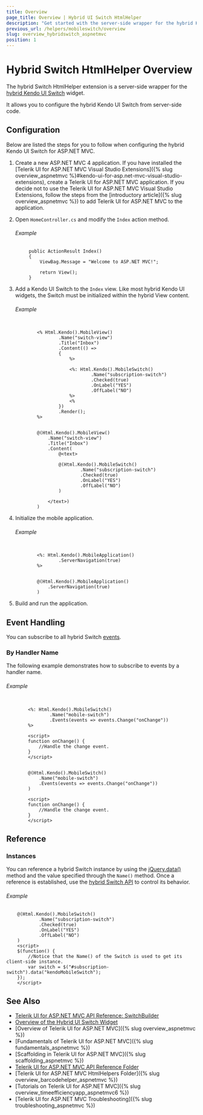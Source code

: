```yaml
---
title: Overview
page_title: Overview | Hybrid UI Switch HtmlHelper
description: "Get started with the server-side wrapper for the hybrid Kendo UI Switch widget for ASP.NET MVC."
previous_url: /helpers/mobileswitch/overview
slug: overview_hybridswitch_aspnetmvc
position: 1
---
```


# Hybrid Switch HtmlHelper Overview

The hybrid Switch HtmlHelper extension is a server-side wrapper for the [hybrid Kendo UI Switch](http://demos.telerik.com/kendo-ui/m/index#switch/mobile) widget.

It allows you to configure the hybrid Kendo UI Switch from server-side code.

## Configuration

Below are listed the steps for you to follow when configuring the hybrid Kendo UI Switch for ASP.NET MVC.

1. Create a new ASP.NET MVC 4 application. If you have installed the [Telerik UI for ASP.NET MVC Visual Studio Extensions]({% slug overview_aspnetmvc %}#kendo-ui-for-asp.net-mvc-visual-studio-extensions), create a Telerik UI for ASP.NET MVC application. If you decide not to use the Telerik UI for ASP.NET MVC Visual Studio Extensions, follow the steps from the [introductory article]({% slug overview_aspnetmvc %}) to add Telerik UI for ASP.NET MVC to the application.

1. Open `HomeController.cs` and modify the `Index` action method.

    ###### Example

            public ActionResult Index()
            {
                ViewBag.Message = "Welcome to ASP.NET MVC!";

                return View();
            }

1. Add a Kendo UI Switch to the `Index` view. Like most hybrid Kendo UI widgets, the Switch must be initialized within the hybrid View content.

    ###### Example

    ```tab-ASPX

            <% Html.Kendo().MobileView()
                    .Name("switch-view")
                    .Title("Inbox")
                    .Content(() =>
                    {
                        %>

                        <%: Html.Kendo().MobileSwitch()
                                .Name("subscription-switch")
                                .Checked(true)
                                .OnLabel("YES")
                                .OffLabel("NO")
                        %>
                        <%
                    })
                    .Render();
            %>
    ```
    ```tab-Razor

            @(Html.Kendo().MobileView()
                .Name("switch-view")
                .Title("Inbox")
                .Content(
                    @<text>

                    @(Html.Kendo().MobileSwitch()
                            .Name("subscription-switch")
                            .Checked(true)
                            .OnLabel("YES")
                            .OffLabel("NO")
                    )

                </text>)
            )
    ```

1. Initialize the mobile application.

    ###### Example

    ```tab-ASPX

            <%: Html.Kendo().MobileApplication()
                    .ServerNavigation(true)
            %>
    ```
    ```tab-Razor

            @(Html.Kendo().MobileApplication()
                .ServerNavigation(true)
            )
    ```

1. Build and run the application.

## Event Handling

You can subscribe to all hybrid Switch [events](../http://docs.telerik.com/kendo-ui/api/javascript/mobile/ui/switch#events).

### By Handler Name

The following example demonstrates how to subscribe to events by a handler name.

###### Example

```tab-ASPX

        <%: Html.Kendo().MobileSwitch()
                .Name("mobile-switch")
                .Events(events => events.Change("onChange"))
        %>

        <script>
        function onChange() {
            //Handle the change event.
        }
        </script>
```
```tab-Razor

        @(Html.Kendo().MobileSwitch()
            .Name("mobile-switch")
            .Events(events => events.Change("onChange"))
        )

        <script>
        function onChange() {
            //Handle the change event.
        }
        </script>
```

## Reference

### Instances

You can reference a hybrid Switch instance by using the [jQuery.data()](http://api.jquery.com/jQuery.data/) method and the value specified through the `Name()` method. Once a reference is established, use the [hybrid Switch API](../http://docs.telerik.com/kendo-ui/api/javascript/mobile/ui/switch#methods) to control its behavior.

###### Example

        @(Html.Kendo().MobileSwitch()
                .Name("subscription-switch")
                .Checked(true)
                .OnLabel("YES")
                .OffLabel("NO")
        )
        <script>
        $(function() {
            //Notice that the Name() of the Switch is used to get its client-side instance.
            var switch = $("#subscription-switch").data("kendoMobileSwitch");
        });
        </script>

## See Also

* [Telerik UI for ASP.NET MVC API Reference: SwitchBuilder](http://docs.telerik.com/aspnet-mvc/api/Kendo.Mvc.UI.Fluent/MobileSwitchBuilder)
* [Overview of the Hybrid UI Switch Widget](http://docs.telerik.com/kendo-ui/controls/hybrid/switch/switch)
* [Overview of Telerik UI for ASP.NET MVC]({% slug overview_aspnetmvc %})
* [Fundamentals of Telerik UI for ASP.NET MVC]({% slug fundamentals_aspnetmvc %})
* [Scaffolding in Telerik UI for ASP.NET MVC]({% slug scaffolding_aspnetmvc %})
* [Telerik UI for ASP.NET MVC API Reference Folder](/api/Kendo.Mvc/AggregateFunction)
* [Telerik UI for ASP.NET MVC HtmlHelpers Folder]({% slug overview_barcodehelper_aspnetmvc %})
* [Tutorials on Telerik UI for ASP.NET MVC]({% slug overview_timeefficiencyapp_aspnetmvc6 %})
* [Telerik UI for ASP.NET MVC Troubleshooting]({% slug troubleshooting_aspnetmvc %})
